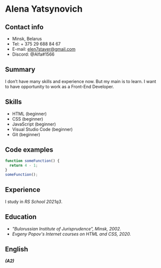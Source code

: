 # Alena Yatsynovich
## Contact info

- Minsk, Belarus
- Tel: + 375 29 688 84 67
- E-mail: elen7staver@gmail.com
- Discord: @Alfa#1566
## Summary

I don’t have many skills and experience now. But my main is to learn. I want to have opportunity to work as a Front-End Developer.
## Skills

- HTML (beginner)
- CSS (beginner)
- JavaScript (beginner)
- Visual Studio Code (beginner)
- Git (beginner)
## Code examples

```javascript
function someFunction() {
  return 4 - 1;
}
someFunction();
```
## Experience

I study in _RS School 2021q3_.
## Education

- _"Bulorussian Institute of Jurisprudence", Minsk, 2002._
- _Evgeny Popov's Internet courses on HTML and CSS, 2020._

## English

_**(A2)**_
